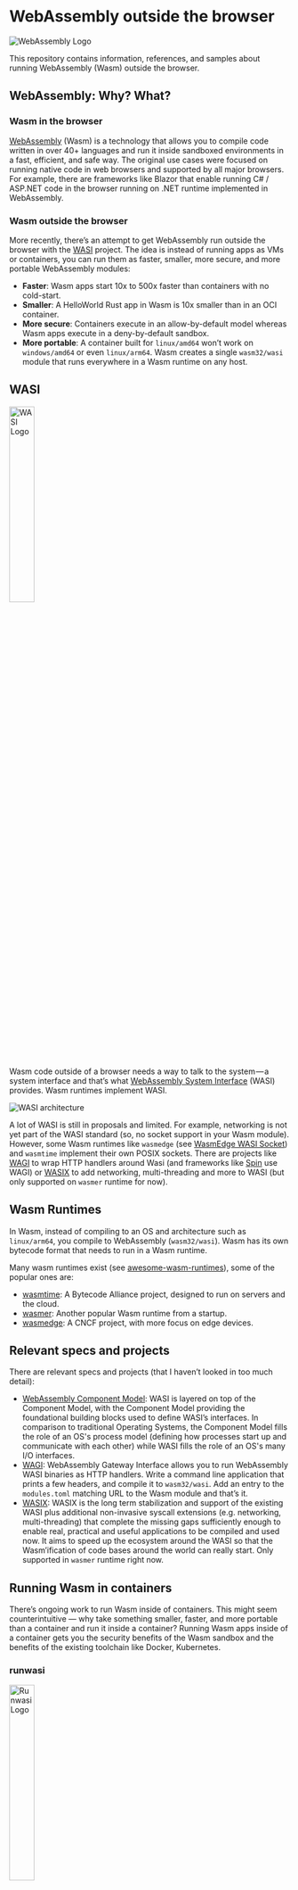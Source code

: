 # WebAssembly outside the browser

![WebAssembly Logo](https://avatars.githubusercontent.com/u/11578470?s=200&v=4)

This repository contains information, references, and samples about running
WebAssembly (Wasm) outside the browser.

## WebAssembly: Why? What?

### Wasm in the browser

[WebAssembly](https://webassembly.org/) (Wasm) is a technology that allows you
to compile code written in over 40+ languages and run it inside sandboxed
environments in a fast, efficient, and safe way. The original use cases were
focused on running native code in web browsers and supported by all major
browsers. For example, there are frameworks like Blazor that enable running C# /
ASP.NET code in the browser running on .NET runtime implemented in WebAssembly.

### Wasm outside the browser

More recently, there’s an attempt to get WebAssembly run outside the browser
with the [WASI](https://wasi.dev/) project. The idea is instead of running apps
as VMs or containers, you can run them as faster, smaller, more secure, and more
portable WebAssembly modules:

* **Faster**: Wasm apps start 10x to 500x faster than containers with no cold-start. 
* **Smaller**: A HelloWorld Rust app in Wasm is 10x smaller than in an OCI container.
* **More secure**: Containers execute in an allow-by-default model whereas Wasm apps execute in a deny-by-default sandbox.
* **More portable**: A container built for `linux/amd64` won’t work on
  `windows/amd64` or even `linux/arm64`. Wasm creates a single `wasm32/wasi`
  module that runs everywhere in a Wasm runtime on any host.

## WASI

<img src="https://wasi.dev/polyfill/WASI-small.png" alt="WASI Logo" width="30%" height="30%">

Wasm code outside of a browser needs a way to talk to the system — a system
interface and that’s what [WebAssembly System Interface](https://wasi.dev/)
(WASI) provides. Wasm runtimes implement WASI.

![WASI architecture](https://github.com/bytecodealliance/wasmtime/raw/main/docs/wasi-software-architecture.png)

A lot of WASI is still in proposals and limited. For example, networking is not
yet part of the WASI standard (so, no socket support in your Wasm module).
However, some Wasm runtimes like `wasmedge` (see [WasmEdge WASI
Socket](https://github.com/second-state/wasmedge_wasi_socket)) and `wasmtime`
implement their own POSIX sockets. There are projects like
[WAGI](https://github.com/deislabs/wagi) to wrap HTTP handlers around Wasi (and
frameworks like [Spin](https://spin.fermyon.dev/) use WAGI) or
[WASIX](https://wasix.org/) to add networking, multi-threading and more to WASI
(but only supported on `wasmer` runtime for now).

## Wasm Runtimes

In Wasm, instead of compiling to an OS and architecture such as `linux/arm64`,
you compile to WebAssembly (`wasm32/wasi`). Wasm has its own bytecode format
that needs to run in a Wasm runtime.

Many wasm runtimes exist (see
[awesome-wasm-runtimes](https://github.com/appcypher/awesome-wasm-runtimes)),
some of the popular ones are:

* [wasmtime](https://github.com/bytecodealliance/wasmtime): A Bytecode Alliance project, designed to run on servers and the cloud.
* [wasmer](https://wasmer.io/): Another popular Wasm runtime from a startup.
* [wasmedge](https://wasmedge.org/): A CNCF project, with more focus on edge
  devices.

## Relevant specs and projects

There are relevant specs and projects (that I haven’t looked in too much
detail):

* [WebAssembly Component Model](https://github.com/WebAssembly/component-model):
  WASI is layered on top of the Component Model, with the Component Model
  providing the foundational building blocks used to define WASI’s interfaces.
  In comparison to traditional Operating Systems, the Component Model fills the
  role of an OS's process model (defining how processes start up and communicate
  with each other) while WASI fills the role of an OS's many I/O interfaces.
* [WAGI](https://github.com/deislabs/wagi): WebAssembly Gateway Interface allows
  you to run WebAssembly WASI binaries as HTTP handlers. Write a command line
  application that prints a few headers, and compile it to `wasm32/wasi`. Add an
  entry to the `modules.toml` matching URL to the Wasm module and that’s it.
* [WASIX](https://wasix.org/): WASIX is the long term stabilization and support
  of the existing WASI plus additional non-invasive syscall extensions (e.g.
  networking, multi-threading) that complete the missing gaps sufficiently
  enough to enable real, practical and useful applications to be compiled and
  used now. It aims to speed up the ecosystem around the WASI so that the
  Wasm’ification of code bases around the world can really start. Only supported
  in `wasmer` runtime right now.

## Running Wasm in containers

There’s ongoing work to run Wasm inside of containers. This might seem
counterintuitive — why take something smaller, faster, and more portable than a
container and run it inside a container? Running Wasm apps inside of a container
gets you the security benefits of the Wasm sandbox and the benefits of the
existing toolchain like Docker, Kubernetes.

### runwasi

<img src="https://raw.githubusercontent.com/containerd/runwasi/main/art/logo/runwasi_icon1.svg" alt="Runwasi Logo" width="30%" height="30%">

Kubernetes relies on a container runtime called
[containerd](https://containerd.io/) (which in turn relies on `runc`) to manage
the lifecycle of containers. [runwasi](https://github.com/deislabs/runwasi) is a
project to integrate Wasm runtimes with `containerd` to enable `containerd` to
manage the lifecycle of Wasm apps. Currently, `wasmtime` and `wasmedge` runtimes
are supported in `runwasi`.

## Vendors and Frameworks for Wasm+Wasi

These are some notable vendors and frameworks supporting Wasm+Wasi. 

### Docker

Starting in Docker Desktop 4.15, Docker uses `runwasi` to support Wasm workloads running in the following runtimes:

* `wasmedge`
* `wasmtime`
* `spin` from Fermyon
* `slight` from Deislabs

See [Announcing Docker+Wasm Technical Preview 2](https://www.docker.com/blog/announcing-dockerwasm-technical-preview-2/) for more details.

### Azure

Azure AKS is also previewing Wasm node pools using `runwasi`. Currently, there are only `containerd` shims available for [spin](https://spin.fermyon.dev/) and [slight](https://github.com/deislabs/spiderlightning#spiderlightning-or-slight) applications, which use the `wasmtime` runtime.

### Spin

[Spin](https://spin.fermyon.dev/) by Fermyon is a WebAssembly framework for building and running event-driven microservice applications with WebAssembly (Wasm) components. Spin handles the HTTP request/response using WAGI HTTP Executor. Spin SDKs are available in Rust, Go and .NET. and all Wasi-compatible languages are supported. Additionally, [Fermyon Cloud](https://www.fermyon.com/cloud) service fetches source code from the GitHub repo, builds it into Wasm bytecode, runs it as a serverless microservice, and connects HTTP input and output to it using Spin framework. 

### Slight

[SpiderLightning](https://github.com/deislabs/spiderlightning#spiderlightning-or-slight) is a set of WIT interfaces that abstract distributed application capabilities (such as key-value, messaging, HTTP server/client) and a runtime CLI for running Wasm applications that use these capabilities.

## Languages supported in Wasm+WASI

Here’s a [comprehensive list of
languages](https://www.fermyon.com/wasm-languages/webassembly-language-support)
from Fermyon and [The Complex World of Wasm Language
Support](https://www.fermyon.com/blog/complex-world-of-wasm-language-support)
provides the context.

It's not so clear what languages are really supported on Wasm/Wasi outside the
browser at what level. Most languages, such as .NET, are experimental with
Wasm/Wasi support at best and changing constantly. Other languages, like Java,
have some support for Wasm via projects like TeaVM but geared more towards
browsers.

## Samples

These are some samples in this repo:

* [rust-wasm](./samples/rust-wasm/) - Running Rust on Wasm in Docker.
* [dotnet8-wasm](./samples/dotnet8-wasm/) - Running .NET 8 (preview) on Wasm in Docker.
* [go-wasm](./samples/go-wasm/) - Running Go on Wasm.
* [hello-wagi](./samples/hello-wagi) - Running WASI binaries as HTTP handlers with WAGI.
* [python-spin-wasm](./samples/python-spin-wasm) - Running Python with Spin on Wasm.

## References

WASI:

* [https://wasi.dev/](https://wasi.dev/)
* [Standardizing WASI: A system interface to run WebAssembly outside the web](https://hacks.mozilla.org/2019/03/standardizing-wasi-a-webassembly-system-interface/)

Docker + Wasm:

* [Announcing Docker+Wasm Technical Preview 2](https://www.docker.com/blog/announcing-dockerwasm-technical-preview-2/)
* [Introducing the Docker+Wasm Technical Preview](https://www.docker.com/blog/docker-wasm-technical-preview/)
* [Docker + Wasm (Beta)](https://docs.docker.com/desktop/wasm/) 

Azure + Wasm:

* [Create WebAssembly System Interface (WASI) node pools in Azure Kubernetes Service (AKS) to run your WebAssembly (WASM) workload (preview)](https://learn.microsoft.com/en-us/azure/aks/use-wasi-node-pools)

Nigel Poulton’s blog:

* [WebAssembly: The future of cloud computing](https://nigelpoulton.com/webassembly-the-future-of-cloud-computing/)
* [What is cloud native WebAssembly?](https://nigelpoulton.com/what-is-cloud-native-webassembly/)
* [What is runwasi?](https://nigelpoulton.com/what-is-runwasi/)
* [Getting started with Docker + Wasm](https://nigelpoulton.com/getting-started-with-docker-and-wasm/)

Wasm By Example:

* [WASI Introduction](https://wasmbyexample.dev/examples/wasi-introduction/wasi-introduction.all.en-us.html)
* [WASI Hello World](https://wasmbyexample.dev/examples/wasi-hello-world/wasi-hello-world.rust.en-us.html)

WebAssembly for different languages:

* [WebAssembly support in Top 20 languages by
  Fermyon](https://www.fermyon.com/wasm-languages/webassembly-language-support)
* [Enarx - WebAssembly Introduction](https://enarx.dev/docs/WebAssembly/Introduction)
* [WASI support on .NET 8](https://twitter.com/stevensanderson/status/1658845798212202496?s=46&t=qBzme20QIA50uklBQV_ArA): https://twitter.com/stevensanderson/status/1658845798212202496?s=46&t=qBzme20QIA50uklBQV\_ArA
* [The JVM Meets WASI: Writing Cloud-Friendly Wasm Apps Using Java and Friends -
  Joel Dice](https://youtu.be/MFruf7aqcbE)

Talks at Cloud Native Wasm Days:

* [Cloud Native Wasm Day EU 2023](https://colocatedeventseu2023.sched.com/) in [this playlist](https://www.youtube.com/playlist?list=PLj6h78yzYM2Pdj8vnO0wfFyKcbKNy3e5j).
* [Cloud Native Wasm Day North America 2022](https://cloudnativewasmdayna22.sched.com/) in [this playlist](https://www.youtube.com/playlist?list=PLj6h78yzYM2PzLhPvZIihwPShNuXP01C5)
* [Cloud Native Wasm Day EU 2022 ](https://cloudnativewasmdayeu22.sched.com/)in this [playlist](https://www.youtube.com/playlist?list=PLj6h78yzYM2Ni0u-ONljTkv4uOutyjwq9)
